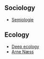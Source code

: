 ## Sociology

- [Semiologie](https://fr.wikipedia.org/wiki/S%C3%A9miologie)

## Ecology

- [Deep ecology](https://en.wikipedia.org/wiki/Deep_ecology)
- [Arne Næss](https://fr.wikipedia.org/wiki/Arne_N%C3%A6ss)
